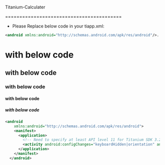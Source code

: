 Titanium-Calculater

=========================================

- Please Replace below code in your tiapp.xml:

```xml
<android xmlns:android="http://schemas.android.com/apk/res/android"/>...
```
# with below code
## with below code
### with below code
#### with below code
##### with below code
```xml
<android 
    xmlns:android="http://schemas.android.com/apk/res/android">
    <manifest>
      <application>
        <!-- Need to specify at least API level 11 for Titanium SDK 3.2.x and prior -->
        <activity android:configChanges="keyboardHidden|orientation" android:name="org.appcelerator.titanium.TiActivity" android:screenOrientation="portrait"/>
      </application>
    </manifest>
  </android>
  ```
